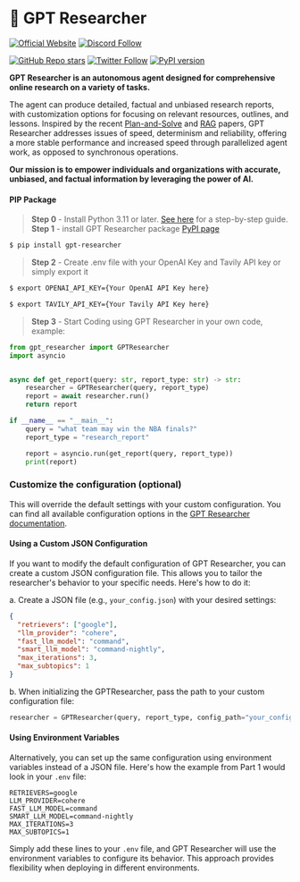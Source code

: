 # 🔎 GPT Researcher
[![Official Website](https://img.shields.io/badge/Official%20Website-gptr.dev-blue?style=for-the-badge&logo=world&logoColor=white)](https://gptr.dev)
[![Discord Follow](https://dcbadge.vercel.app/api/server/QgZXvJAccX?style=for-the-badge)](https://discord.com/invite/QgZXvJAccX)

[![GitHub Repo stars](https://img.shields.io/github/stars/assafelovic/gpt-researcher?style=social)](https://github.com/assafelovic/gpt-researcher)
[![Twitter Follow](https://img.shields.io/twitter/follow/tavilyai?style=social)](https://twitter.com/tavilyai)
[![PyPI version](https://badge.fury.io/py/gpt-researcher.svg)](https://badge.fury.io/py/gpt-researcher)

**GPT Researcher is an autonomous agent designed for comprehensive online research on a variety of tasks.** 

The agent can produce detailed, factual and unbiased research reports, with customization options for focusing on relevant resources, outlines, and lessons. Inspired by the recent [Plan-and-Solve](https://arxiv.org/abs/2305.04091) and [RAG](https://arxiv.org/abs/2005.11401) papers, GPT Researcher addresses issues of speed, determinism and reliability, offering a more stable performance and increased speed through parallelized agent work, as opposed to synchronous operations.

**Our mission is to empower individuals and organizations with accurate, unbiased, and factual information by leveraging the power of AI.**

#### PIP Package
> **Step 0** - Install Python 3.11 or later. [See here](https://www.tutorialsteacher.com/python/install-python) for a step-by-step guide.
> **Step 1** - install GPT Researcher package [PyPI page](https://pypi.org/project/gpt-researcher/)
```bash
$ pip install gpt-researcher
```
> **Step 2** - Create .env file with your OpenAI Key and Tavily API key or simply export it
```bash
$ export OPENAI_API_KEY={Your OpenAI API Key here}
```
```bash
$ export TAVILY_API_KEY={Your Tavily API Key here}
```
> **Step 3** - Start Coding using GPT Researcher in your own code, example:
```python
from gpt_researcher import GPTResearcher
import asyncio


async def get_report(query: str, report_type: str) -> str:
    researcher = GPTResearcher(query, report_type)
    report = await researcher.run()
    return report

if __name__ == "__main__":
    query = "what team may win the NBA finals?"
    report_type = "research_report"

    report = asyncio.run(get_report(query, report_type))
    print(report)

```

### Customize the configuration (optional)
This will override the default settings with your custom configuration. You can find all available configuration options in the [GPT Researcher documentation](https://docs.gptr.dev/docs/gpt-researcher/gptr/config).


#### Using a Custom JSON Configuration

If you want to modify the default configuration of GPT Researcher, you can create a custom JSON configuration file. This allows you to tailor the researcher's behavior to your specific needs. Here's how to do it:

a. Create a JSON file (e.g., `your_config.json`) with your desired settings:

```json
{
  "retrievers": ["google"],
  "llm_provider": "cohere",
  "fast_llm_model": "command",
  "smart_llm_model": "command-nightly",
  "max_iterations": 3,
  "max_subtopics": 1
}
```

b. When initializing the GPTResearcher, pass the path to your custom configuration file:

```python
researcher = GPTResearcher(query, report_type, config_path="your_config.json")
```

#### Using Environment Variables

Alternatively, you can set up the same configuration using environment variables instead of a JSON file. Here's how the example from Part 1 would look in your `.env` file:

```
RETRIEVERS=google
LLM_PROVIDER=cohere
FAST_LLM_MODEL=command
SMART_LLM_MODEL=command-nightly
MAX_ITERATIONS=3
MAX_SUBTOPICS=1
```

Simply add these lines to your `.env` file, and GPT Researcher will use the environment variables to configure its behavior. This approach provides flexibility when deploying in different environments.